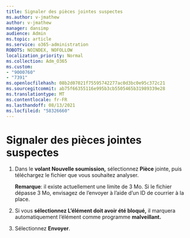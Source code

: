 ```yaml
---
title: Signaler des pièces jointes suspectes
ms.author: v-jmathew
author: v-jmathew
manager: dansimp
audience: Admin
ms.topic: article
ms.service: o365-administration
ROBOTS: NOINDEX, NOFOLLOW
localization_priority: Normal
ms.collection: Adm_O365
ms.custom:
- "9000760"
- "7391"
ms.openlocfilehash: 08b2d07021f75595742277ac0d3bc0e95c372c21
ms.sourcegitcommit: ab75f66355116e995b3cb5505465b31989339e28
ms.translationtype: MT
ms.contentlocale: fr-FR
ms.lasthandoff: 08/13/2021
ms.locfileid: "58326660"
---
```

# <a name="report-suspicious-attachments"></a>Signaler des pièces jointes suspectes

1. Dans le **volant Nouvelle soumission,** sélectionnez **Pièce** jointe, puis téléchargez le fichier que vous souhaitez analyser.
    
    **Remarque**: il existe actuellement une limite de 3 Mo. Si le fichier dépasse 3 Mo, envisagez de l’envoyer à l’aide d’un ID de courrier à la place.
2. Si vous **sélectionnez L’élément doit avoir été bloqué,** il marquera automatiquement l’élément comme programme **malveillant.**
3. Sélectionnez **Envoyer**.

